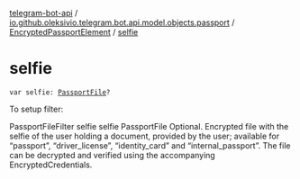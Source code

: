 [telegram-bot-api](../../index.md) / [io.github.oleksivio.telegram.bot.api.model.objects.passport](../index.md) / [EncryptedPassportElement](index.md) / [selfie](./selfie.md)

# selfie

`var selfie: `[`PassportFile`](../-passport-file/index.md)`?`

To setup filter:

PassportFileFilter selfie selfie PassportFile Optional. Encrypted file with the selfie of the user holding a
document, provided by the user; available for “passport”, “driver_license”, “identity_card” and
“internal_passport”. The file can be decrypted and verified using the accompanying EncryptedCredentials.

